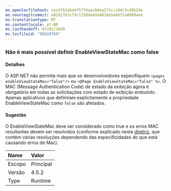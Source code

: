 ```yaml
---
ms.openlocfilehash: cecb7b2abd4f57fdaacb0ea373cc19dc3cd9b24a
ms.sourcegitcommit: e02d17b2cf9c1258dadda4810a5e6072a0089aee
ms.translationtype: MT
ms.contentlocale: pt-BR
ms.lasthandoff: 07/01/2020
ms.locfileid: "85619769"
---
```

### <a name="no-longer-able-to-set-enableviewstatemac-to-false"></a>Não é mais possível definir EnableViewStateMac como false

#### <a name="details"></a>Detalhes

O ASP.NET não permite mais que os desenvolvedores especifiquem <code>&lt;pages enableViewStateMac=&quot;false&quot;/&gt;</code> ou <code>&lt;@Page EnableViewStateMac=&quot;false&quot; %&gt;</code>. O MAC (Message Authentication Code) de estado da exibição agora é obrigatório em todas as solicitações com estado de exibição embutido. Apenas aplicativos que definiram explicitamente a propriedade EnableViewStateMac como <code>false</code> são afetados.

#### <a name="suggestion"></a>Sugestão

O EnableViewStateMac deve ser considerado como true e os erros MAC resultantes devem ser resolvidos (conforme explicado nesta [diretriz](https://support.microsoft.com/kb/2915218), que contém várias resoluções dependendo das especificidades do que está causando erros de Mac).

| Name    | Valor       |
|:--------|:------------|
| Escopo   |Principal|
|Versão|4.5.2|
|Type|Runtime|

